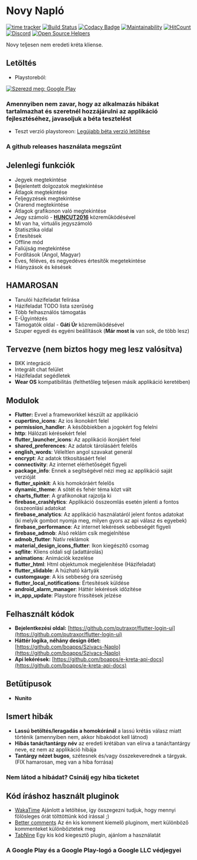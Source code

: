 # Novy Napló

[![time tracker](https://wakatime.com/badge/github/NovySoft/novyNaplo.svg)](https://wakatime.com/badge/github/NovySoft/novyNaplo)
[![Build Status](https://travis-ci.com/NovySoft/novyNaplo.svg?branch=master)](https://travis-ci.com/NovySoft/novyNaplo)
[![Codacy Badge](https://api.codacy.com/project/badge/Grade/f08d8ae48160409997ea32cf95d1a64f)](https://www.codacy.com/manual/Legolaszstudio/novyNaplo?utm_source=github.com&utm_medium=referral&utm_content=NovySoft/novyNaplo&utm_campaign=Badge_Grade)
[![Maintainability](https://api.codeclimate.com/v1/badges/48e75a94f1484016fa8a/maintainability)](https://codeclimate.com/github/NovySoft/novyNaplo/maintainability)
[![HitCount](http://hits.dwyl.io/NovySoft/novyNaplo.svg)](http://hits.dwyl.io/NovySoft/novyNaplo)
[![Discord](https://img.shields.io/discord/737612284389621845.svg?label=&logo=discord&logoColor=ffffff&color=7389D8&labelColor=6A7EC2)](https://discord.gg/TJYpV2E)
[![Open Source Helpers](https://www.codetriage.com/novysoft/novynaplo/badges/users.svg)](https://www.codetriage.com/novysoft/novynaplo)

Novy teljesen nem eredeti kréta kliense.

## Letöltés

- Playstoreból:

[![Szerezd meg: Google Play](https://play.google.com/intl/en_us/badges/static/images/badges/hu_badge_web_generic.png)](https://play.google.com/store/apps/details?id=novy.vip.novynaplo&pcampaignid=pcampaignidMKT-Other-global-all-co-prtnr-py-PartBadge-Mar2515-1)

### Amennyiben nem zavar, hogy az alkalmazás hibákat tartalmazhat és szeretnél hozzájárulni az applikáció fejlesztéséhez, javasoljuk a béta tesztelést

- Teszt verzió playstoreon:
[Legújabb béta verzió letöltése](https://play.google.com/apps/testing/novy.vip.novynaplo)

### A github releases használata **megszűnt**

## Jelenlegi funkciók

- Jegyek megtekintése
- Bejelentett dolgozatok megtekintése
- Átlagok megtekintése
- Feljegyzések megtekintése
- Órarend megtekintése
- Átlagok grafikonon való megtekintése
- Jegy számoló - **[HUNCUT2016](https://github.com/huncut2016)** közreműködésével
- Mi van ha, virtuális jegyszámoló
- Statisztika oldal
- Értesítések
- Offline mód
- Faliújság megtekintése
- Fordítások (Angol, Magyar)
- Éves, féléves, és negyedéves értesítők megetekintése
- Hiányzások és késések

## **HAMAROSAN**

- Tanulói házifeladat felírása
- Házifeladat TODO lista szerűség
- Több felhasználós támogatás
- E-Ügyintézés
- Támogatók oldal - **Gáti Úr** közreműködésével
- Szuper egyedi és egyéni beállítások (**Már most is** van sok, de több lesz)

## Tervezve **(nem biztos hogy meg lesz valósítva)**

- BKK integráció
- Integrált chat felület
- Házifeladat segédletek
- **Wear OS** kompatibilitás (felthetőleg teljesen másik applikáció keretében)

## Modulok

- **Flutter:** Evvel a frameworkkel készült az applikáció
- **cupertino_icons**: Az ios ikonokért felel
- **permission_handler**: A későbbiekben a jogokért fog felelni
- **http**: Hálózati kérésekért felel
- **flutter_launcher_icons**: Az applikáció ikonjáért felel
- **shared_preferences**: Az adatok tárolásáért felelős
- **english_words**: Véleltlen angol szavakat generál
- **encrypt**: Az adatok titkosításáért felel
- **connectivity**: Az internet elérhetőségét figyeli
- **package_info**: Ennek a segítségével nézi meg az applikáció saját verzióját
- **flutter_spinkit**: A kis homokóráért felelős
- **dynamic_theme**: A sötét és fehér téma közt vált
- **charts_flutter**: A grafikonokat rajzolja ki
- **firebase_crashlytics**: Applikáció összeomlás esetén jelenti a fontos összeonlási adatokat
- **firebase_analytics**: Az applikáció használatáról jelent fontos adatokat (ki melyik gombot nyomja meg, milyen gyors az api válasz és egyebek)
- **firebase_performance**: Az internet lekérések sebbeségét figyeli
- **firebase_admob**: Alsó reklám csík megjelnítése
- **admob_flutter**: Natív reklámok
- **material_design_icons_flutter**: Ikon kiegészítő csomag
- **sqflite**: Kliens oldali sql (adattárolás)
- **animations**: Animációk kezelése
- **flutter_html**: Html objektumok megjelenítése (Házifeladat)
- **flutter_slidable**: A húzható kártyák
- **customgauge**: A kis sebbeség óra szerüség
- **flutter_local_notifications**: Értesítések küldése
- **android_alarm_manager**: Háttér lekérések időzítése
- **in_app_update**: Playstore frissítések jelzése

## Felhasznált kódok

- **Bejelentkezési oldal:** [https://github.com/putraxor/flutter-login-ui](https://github.com/putraxor/flutter-login-ui)
- **Háttér logika, néhány design ötlet:** [https://github.com/boapps/Szivacs-Naplo](https://github.com/boapps/Szivacs-Naplo)
- **Api lekérések:** [https://github.com/boapps/e-kreta-api-docs](https://github.com/boapps/e-kreta-api-docs)

## Betűtípusok

- **Nunito**

## Ismert hibák

- **Lassú betöltés/leragadás a homokóránál** a lassú krétás válasz miatt történik (amennyiben nem, akkor hibakódot kell látnod)
- **Hibás tanár/tantárgy név** az eredeti krétában van elírva a tanár/tantárgy neve, ez nem az applikáció hibája
- **Tantárgy nézet bugos**, szétesnek és/vagy összekeverednek a tárgyak. (FIX hamarosan, meg van a hiba forrása)

### Nem látod a hibádat? Csinálj egy hiba ticketet

## Kód íráshoz használt pluginok

- [WakaTime](https://wakatime.com/) Ajánlott a letöltése, így összegezni tudjuk, hogy mennyi fölösleges órát tölttöttünk kód írással ;)
- [Better comments](https://marketplace.visualstudio.com/items?itemName=aaron-bond.better-comments) Az én kis komment kiemelő pluginom, mert különböző kommenteket különböztetek meg
- [TabNine](https://marketplace.visualstudio.com/items?itemName=TabNine.tabnine-vscode) Egy kis kód kiegesztő plugin, ajánlom a használatát

### A Google Play és a Google Play-logó a Google LLC védjegyei
